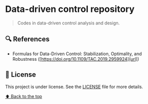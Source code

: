 # Data-driven control repository

> Codes in data-driven control analysis and design.

## 🔍 References
- Formulas for Data-Driven Control: Stabilization, Optimality, and Robustness ([https://doi.org/10.1109/TAC.2019.2959924](url))

## 📝 License

This project is under license. See the [LICENSE](LICENSE) file for more details.

[⬆ Back to the top](https://github.com/gabrielfreitasm/Study-group#study-group---readme)<br>
